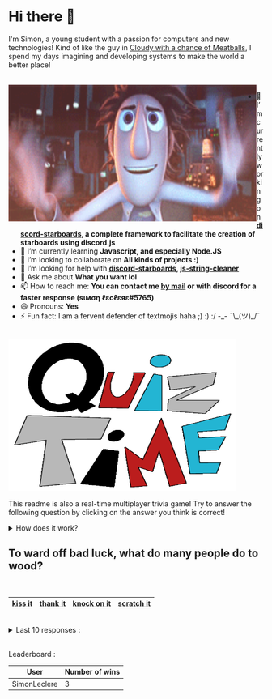 # Hi there 👋

I'm Simon, a young student with a passion for computers and new technologies!
Kind of like the guy in [Cloudy with a chance of Meatballs](https://www.youtube.com/watch?v=dQw4w9WgXcQ), I spend my days imagining and developing systems to make the world a better place!

<br>

<img width="490" height="270" src="./assets/cloudyWithAChanceOfMeatBalls.gif" align=left>

- 🔭 I’m currently working on **[discord-starboards](https://github.com/SimonLeclere/discord-starboards), a complete framework to facilitate the creation of starboards using discord.js**
- 🌱 I’m currently learning **Javascript, and especially Node.JS**
- 👯 I’m looking to collaborate on **All kinds of projects :)**
- 🤔 I’m looking for help with **[discord-starboards](https://github.com/SimonLeclere/discord-starboards), [js-string-cleaner](https://github.com/SimonLeclere/Js-String-Cleaner)**
- 💬 Ask me about **What you want lol**
- 📫 How to reach me: **You can contact me [by mail](mailto:simon-leclere@orange.fr) or with discord for a faster response (sιмση ℓεcℓεяε#5765)**
- 😄 Pronouns: **Yes**
- ⚡ Fun fact: I am a fervent defender of textmojis haha ;) :) :/ -\_- ¯\\\_(ツ)\_/¯

<br>

<img width="450" height="300" src="./assets/quizTime.gif">

<br>

This readme is also a real-time multiplayer trivia game! Try to answer the following question by clicking on the answer you think is correct!
<details>
  <summary>How does it work?</summary>
  Each answer is a link to a pre-filled issue. When you press "Submit new issue", it triggers a Github action workflow that compares your answer with the correct answer, finds a new question and updates the readme.md file.Not bad huh?!
</details>

## To ward off bad luck, what do many people do to wood?

<br>

| [kiss it](https://github.com/SimonLeclere/SimonLeclere/issues/new?title=quiz%7C4885%7Ckiss%20it&body=Just%20click%20'Submit%20new%20issue'.) | [thank it](https://github.com/SimonLeclere/SimonLeclere/issues/new?title=quiz%7C4885%7Cthank%20it&body=Just%20click%20'Submit%20new%20issue'.) | [knock on it](https://github.com/SimonLeclere/SimonLeclere/issues/new?title=quiz%7C4885%7Cknock%20on%20it&body=Just%20click%20'Submit%20new%20issue'.) | [scratch it](https://github.com/SimonLeclere/SimonLeclere/issues/new?title=quiz%7C4885%7Cscratch%20it&body=Just%20click%20'Submit%20new%20issue'.) |
| - | - | - | - | 

<br>

<details>
  <summary>Last 10 responses :</summary>

- **SimonLeclere** answered **Electron** to `A positron is an antiparticle of a what?` (Good answer)
- **SimonLeclere** answered **True** to `Several characters in "Super Mario 64" blink their eyes, including Mario himself.` (Good answer)
- **SimonLeclere** answered **40** to `In Roman Numerals, what does XL equate to?` (Good answer)

</details>

<br>

Leaderboard :

| User | Number of wins |
|-|-|
| SimonLeclere | 3 |